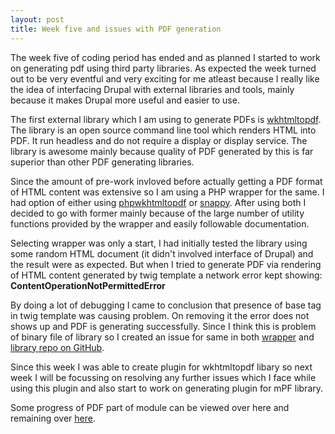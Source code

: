 ```yaml
---
layout: post
title: Week five and issues with PDF generation
---
```


The week five of coding period has ended and as planned I started to work on generating pdf using third party libraries. As expected the week turned out to be very eventful and very exciting for me atleast because I really like the idea of interfacing Drupal with external libraries and tools, mainly because it makes Drupal more useful and easier to use.

The first external library which I am using to generate PDFs is <a href="wkhtmltopdf.org">wkhtmltopdf</a>. The library is an open source command line tool which renders HTML into PDF. It run headless and do not require a display or display service. The library is awesome mainly because quality of PDF generated by this is far superior than other PDF generating libraries.

Since the amount of pre-work invloved before actually getting a PDF format of HTML content was extensive so I am using a PHP wrapper for the same. I had option of either using <a href="https://github.com/mikehaertl/phpwkhtmltopdf">phpwkhtmltopdf</a> or <a href="https://github.com/KnpLabs/snappy">snappy</a>. After using both I decided to go with former mainly because of the large number of utility functions provided by the wrapper and easily followable documentation.

Selecting wrapper was only a start, I had initially tested the library using some random HTML document (it didn't involved interface of Drupal) and the result were as expected. But when I tried to generate PDF via rendering of HTML content generated by twig template a network error kept showing:
<strong>ContentOperationNotPermittedError</strong>

By doing a lot of debugging I came to conclusion that presence of base tag in twig template was causing problem. On removing it the error does not shows up and PDF is generating successfully. Since I think this is problem of binary file of library so I created an issue for same in both <a href="https://github.com/mikehaertl/phpwkhtmltopdf/issues/97#issuecomment-116849859">wrapper</a> and <a href="https://github.com/wkhtmltopdf/wkhtmltopdf/issues/1937#issuecomment-116846005">library repo on GitHub</a>.

Since this week I was able to create plugin for wkhtmltopdf libary so next week I will be focussing on resolving any further issues which I face while using this plugin and also start to work on generating plugin for mPF library.

Some progress of PDF part of  module can be viewed over <a href="https://github.com/zealfire/pdf_api" style="text-decoration:none;" target="_blank">here</a> and remaining over <a href="https://github.com/zealfire/printable/tree/pdf">here</a>. 